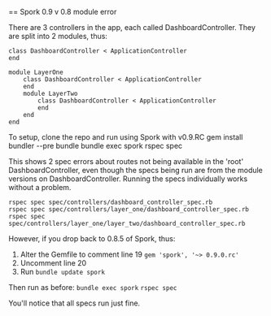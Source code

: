 == Spork 0.9 v 0.8 module error

There are 3 controllers in the app, each called DashboardController. They are split into 2 modules, thus:

    class DashboardController < ApplicationController
    end
    
    module LayerOne
        class DashboardController < ApplicationController
        end
        module LayerTwo
            class DashboardController < ApplicationController
            end
        end
    end
    
To setup, clone the repo and run using Spork with v0.9.RC
    gem install bundler --pre
    bundle
    bundle exec spork
    rspec spec
    
This shows 2 spec errors about routes not being available in the 'root' DashboardController, even though the specs being run are from the module versions on DashboardController.
Running the specs individually works without a problem.

    rspec spec spec/controllers/dashboard_controller_spec.rb
    rspec spec spec/controllers/layer_one/dashboard_controller_spec.rb
    rspec spec spec/controllers/layer_one/layer_two/dashboard_controller_spec.rb

However, if you drop back to 0.8.5 of Spork, thus:

1. Alter the Gemfile to comment line 19
    `gem 'spork', '~> 0.9.0.rc'`
2. Uncomment line 20
3. Run
    `bundle update spork`

Then run as before:
    `bundle exec spork`
    `rspec spec`
    
You'll notice that all specs run just fine.